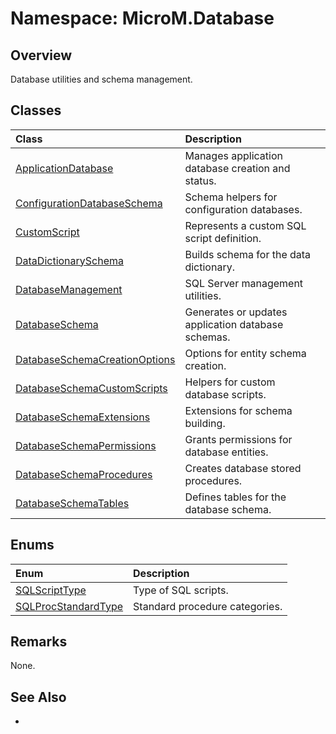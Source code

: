 # Namespace: MicroM.Database
## Overview
Database utilities and schema management.

## Classes
| Class | Description |
|:------------|:-------------|
| [ApplicationDatabase](ApplicationDatabase/index.md) | Manages application database creation and status. |
| [ConfigurationDatabaseSchema](ConfigurationDatabaseSchema/index.md) | Schema helpers for configuration databases. |
| [CustomScript](CustomScript/index.md) | Represents a custom SQL script definition. |
| [DataDictionarySchema](DataDictionarySchema/index.md) | Builds schema for the data dictionary. |
| [DatabaseManagement](DatabaseManagement/index.md) | SQL Server management utilities. |
| [DatabaseSchema](DatabaseSchema/index.md) | Generates or updates application database schemas. |
| [DatabaseSchemaCreationOptions](DatabaseSchemaCreationOptions/index.md) | Options for entity schema creation. |
| [DatabaseSchemaCustomScripts](DatabaseSchemaCustomScripts/index.md) | Helpers for custom database scripts. |
| [DatabaseSchemaExtensions](DatabaseSchemaExtensions/index.md) | Extensions for schema building. |
| [DatabaseSchemaPermissions](DatabaseSchemaPermissions/index.md) | Grants permissions for database entities. |
| [DatabaseSchemaProcedures](DatabaseSchemaProcedures/index.md) | Creates database stored procedures. |
| [DatabaseSchemaTables](DatabaseSchemaTables/index.md) | Defines tables for the database schema. |

## Enums
| Enum | Description |
|:------------|:-------------|
| [SQLScriptType](SQLScriptType/index.md) | Type of SQL scripts. |
| [SQLProcStandardType](SQLProcStandardType/index.md) | Standard procedure categories. |

## Remarks
None.

## See Also
-
